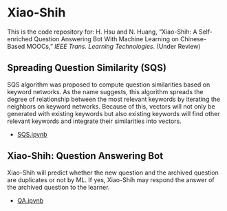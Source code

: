 # Xiao-Shih

This is the code repository for:
H. Hsu and N. Huang, “Xiao-Shih: A Self-enriched Question Answering Bot With Machine Learning on Chinese-Based MOOCs,” <I>IEEE Trans. Learning Technologies</I>. (Under Review)

## Spreading Question Similarity (SQS)
SQS algorithm was proposed to compute question similarities based on keyword networks. As the name suggests, this algorithm spreads the degree of relationship between the most relevant keywords by iterating the neighbors on keyword networks. Because of this, vectors will not only be generated with existing keywords but also existing keywords will find other relevant keywords and integrate their similarities into vectors.

- [SQS.ipynb](https://github.com/PyDataScience/Xiao-Shih/blob/main/SQS.ipynb)

## Xiao-Shih: Question Answering Bot
Xiao-Shih will predict whether the new question and the archived question are duplicates or not by ML. If yes, Xiao-Shih may respond the answer of the archived question to the learner.

- [QA.ipynb](https://github.com/PyDataScience/Xiao-Shih/blob/main/QA.ipynb)
